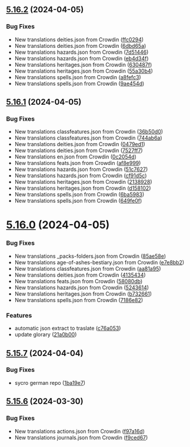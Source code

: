 ## [5.16.2](https://github.com/allnnde/pf2e-esp-translation/compare/v5.16.1...v5.16.2) (2024-04-05)


### Bug Fixes

* New translations deities.json from Crowdin ([ffc0294](https://github.com/allnnde/pf2e-esp-translation/commit/ffc0294e5103fd0d21c2f546770ea5a62180f848))
* New translations deities.json from Crowdin ([6dbd65a](https://github.com/allnnde/pf2e-esp-translation/commit/6dbd65a75c24424a5722985e7927010de2fcbc3e))
* New translations hazards.json from Crowdin ([7d51446](https://github.com/allnnde/pf2e-esp-translation/commit/7d51446ba2bcc72fda7c708f51d416fc17941f10))
* New translations hazards.json from Crowdin ([eb4d34f](https://github.com/allnnde/pf2e-esp-translation/commit/eb4d34fb988214188bcd738a20cf53d9632898e3))
* New translations heritages.json from Crowdin ([630487f](https://github.com/allnnde/pf2e-esp-translation/commit/630487f5738cea22ad70e09a0903c4d4c043d5f4))
* New translations heritages.json from Crowdin ([55a30b4](https://github.com/allnnde/pf2e-esp-translation/commit/55a30b4ade6ad9331c25ce013e111c00364308f0))
* New translations spells.json from Crowdin ([a8fefc3](https://github.com/allnnde/pf2e-esp-translation/commit/a8fefc3930de07088ff23d1dc37ee38bdfa7eafb))
* New translations spells.json from Crowdin ([9ae454d](https://github.com/allnnde/pf2e-esp-translation/commit/9ae454d2889383d375d4293caecb3184798ff85e))



## [5.16.1](https://github.com/allnnde/pf2e-esp-translation/compare/v5.16.0...v5.16.1) (2024-04-05)


### Bug Fixes

* New translations classfeatures.json from Crowdin ([36b50d0](https://github.com/allnnde/pf2e-esp-translation/commit/36b50d0b2524eb792744de0e0115b395dd37ac87))
* New translations classfeatures.json from Crowdin ([744ab6a](https://github.com/allnnde/pf2e-esp-translation/commit/744ab6ab5b741c95446398d9638073faf48d92d2))
* New translations deities.json from Crowdin ([0479ed1](https://github.com/allnnde/pf2e-esp-translation/commit/0479ed1a3fffe1eedb144ac8a11d8ec50284a741))
* New translations deities.json from Crowdin ([7527ff7](https://github.com/allnnde/pf2e-esp-translation/commit/7527ff7615d2a7256c4037c96a99f68f17f3f33f))
* New translations en.json from Crowdin ([0c2054d](https://github.com/allnnde/pf2e-esp-translation/commit/0c2054d9d13cfc4dedadb9d4eefef38b08a80cbf))
* New translations feats.json from Crowdin ([af8e999](https://github.com/allnnde/pf2e-esp-translation/commit/af8e9992f4e365864b6728851f86633c8454b4a8))
* New translations hazards.json from Crowdin ([51c7627](https://github.com/allnnde/pf2e-esp-translation/commit/51c76272117611665a3f725315de08a911492b4c))
* New translations hazards.json from Crowdin ([cf91d5c](https://github.com/allnnde/pf2e-esp-translation/commit/cf91d5c348b043193470a9e1327db2f4f9d12eb0))
* New translations heritages.json from Crowdin ([2138928](https://github.com/allnnde/pf2e-esp-translation/commit/213892845fd76de72fb993d88540cd820fcc41bd))
* New translations heritages.json from Crowdin ([d158102](https://github.com/allnnde/pf2e-esp-translation/commit/d15810232ae321e9122ec9e459b71880059ca23f))
* New translations spells.json from Crowdin ([6ba5983](https://github.com/allnnde/pf2e-esp-translation/commit/6ba5983d14e59b469fde59f0f7b26571d8c0c5bd))
* New translations spells.json from Crowdin ([649fe0f](https://github.com/allnnde/pf2e-esp-translation/commit/649fe0f9cf106193caff4f15abcfbd9d2dd312c2))



# [5.16.0](https://github.com/allnnde/pf2e-esp-translation/compare/v5.15.7...v5.16.0) (2024-04-05)


### Bug Fixes

* New translations _packs-folders.json from Crowdin ([85ae58e](https://github.com/allnnde/pf2e-esp-translation/commit/85ae58efe10104dcbd1c4738c38b6ee528000b7b))
* New translations age-of-ashes-bestiary.json from Crowdin ([e7e8bb2](https://github.com/allnnde/pf2e-esp-translation/commit/e7e8bb2f1bf62e478fd2fa6de3cd60884aae62e9))
* New translations classfeatures.json from Crowdin ([aa81a95](https://github.com/allnnde/pf2e-esp-translation/commit/aa81a95b6351bbbda07085595807b761918523cf))
* New translations deities.json from Crowdin ([4135434](https://github.com/allnnde/pf2e-esp-translation/commit/41354345bc248ec8a2721bbba2c1fc5e11f18792))
* New translations feats.json from Crowdin ([58080db](https://github.com/allnnde/pf2e-esp-translation/commit/58080db16b0cdfc9d94aaa8f8770be15478c9c4d))
* New translations hazards.json from Crowdin ([5243614](https://github.com/allnnde/pf2e-esp-translation/commit/5243614391050b1054559c27ac4d9c0aa5c7d44e))
* New translations heritages.json from Crowdin ([b732661](https://github.com/allnnde/pf2e-esp-translation/commit/b7326615646b88e449a3e86ed5241e2483226235))
* New translations spells.json from Crowdin ([7186e82](https://github.com/allnnde/pf2e-esp-translation/commit/7186e82d9c13cfb2e79c1b0abd70bb2721ea2ae6))


### Features

* automatic json extract to traslate ([c76a053](https://github.com/allnnde/pf2e-esp-translation/commit/c76a053b85200ddb262bfbcf193bd9d0ac743170))
* update glorary ([21a0b00](https://github.com/allnnde/pf2e-esp-translation/commit/21a0b00a0d0519a39ffabc8664135d815efbcdbd))



## [5.15.7](https://github.com/allnnde/pf2e-esp-translation/compare/v5.15.6...v5.15.7) (2024-04-04)


### Bug Fixes

* sycro german repo ([1ba19e7](https://github.com/allnnde/pf2e-esp-translation/commit/1ba19e7c8cb7156e11d2c84b5ca67bd592914d08))



## [5.15.6](https://github.com/allnnde/pf2e-esp-translation/compare/v5.15.5...v5.15.6) (2024-03-30)


### Bug Fixes

* New translations actions.json from Crowdin ([f97a16d](https://github.com/allnnde/pf2e-esp-translation/commit/f97a16d20d502e36883a2667abf942460e5906d5))
* New translations journals.json from Crowdin ([f9ced67](https://github.com/allnnde/pf2e-esp-translation/commit/f9ced67079160e08506fd3afc62e1e2a8ca5c010))



